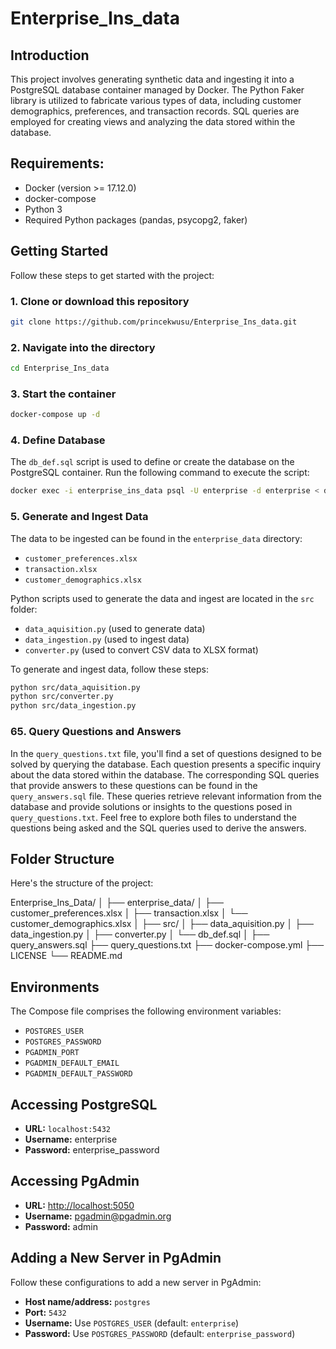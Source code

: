 # Enterprise_Ins_data

## Introduction
This project involves generating synthetic data and ingesting it into a PostgreSQL database container managed by Docker. The Python Faker library is utilized to fabricate various types of data, including customer demographics, preferences, and transaction records. SQL queries are employed for creating views and analyzing the data stored within the database.

## Requirements:
- Docker (version >= 17.12.0)
- docker-compose
- Python 3
- Required Python packages (pandas, psycopg2, faker)

## Getting Started
Follow these steps to get started with the project:

### 1. Clone or download this repository
```bash
git clone https://github.com/princekwusu/Enterprise_Ins_data.git
```

### 2. Navigate into the directory
```bash
cd Enterprise_Ins_data
```
### 3. Start the container
```bash
docker-compose up -d
```

### 4. Define Database
The `db_def.sql` script is used to define or create the database on the PostgreSQL container. Run the following command to execute the script:
```bash
docker exec -i enterprise_ins_data psql -U enterprise -d enterprise < db_def.sql
```

### 5. Generate and Ingest Data
The data to be ingested can be found in the `enterprise_data` directory:
- `customer_preferences.xlsx`
- `transaction.xlsx`
- `customer_demographics.xlsx`

Python scripts used to generate the data and ingest are located in the `src` folder:
- `data_aquisition.py` (used to generate data)
- `data_ingestion.py` (used to ingest data)
- `converter.py` (used to convert CSV data to XLSX format)

To generate and ingest data, follow these steps:
```bash
python src/data_aquisition.py
python src/converter.py
python src/data_ingestion.py
```


### 65. Query Questions and Answers
In the `query_questions.txt` file, you'll find a set of questions designed to be solved by querying the database. Each question presents a specific inquiry about the data stored within the database.
The corresponding SQL queries that provide answers to these questions can be found in the `query_answers.sql` file. These queries retrieve relevant information from the database and provide solutions or insights to the questions posed in `query_questions.txt`. 
Feel free to explore both files to understand the questions being asked and the SQL queries used to derive the answers.


## Folder Structure
Here's the structure of the project:

Enterprise_Ins_Data/
│
├── enterprise_data/
│   ├── customer_preferences.xlsx
│   ├── transaction.xlsx
│   └── customer_demographics.xlsx
│
├── src/
│   ├── data_aquisition.py
│   ├── data_ingestion.py
│   ├── converter.py
│   └── db_def.sql
│
├── query_answers.sql
├── query_questions.txt
├── docker-compose.yml
├── LICENSE
└── README.md



## Environments
The Compose file comprises the following environment variables:
- `POSTGRES_USER`
- `POSTGRES_PASSWORD`
- `PGADMIN_PORT`
- `PGADMIN_DEFAULT_EMAIL`
- `PGADMIN_DEFAULT_PASSWORD`

## Accessing PostgreSQL
- **URL:** `localhost:5432`
- **Username:** enterprise
- **Password:** enterprise_password

## Accessing PgAdmin
- **URL:** [http://localhost:5050](http://localhost:5050)
- **Username:** pgadmin@pgadmin.org
- **Password:** admin

## Adding a New Server in PgAdmin
Follow these configurations to add a new server in PgAdmin:
- **Host name/address:** `postgres`
- **Port:** `5432`
- **Username:** Use `POSTGRES_USER` (default: `enterprise`)
- **Password:** Use `POSTGRES_PASSWORD` (default: `enterprise_password`)
